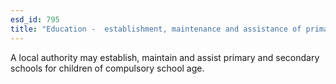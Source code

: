 ```yaml
---
esd_id: 795
title: "Education -  establishment, maintenance and assistance of primary and secondary schools"
---
```


A local authority may establish, maintain and assist primary and secondary schools for children of compulsory school age.

